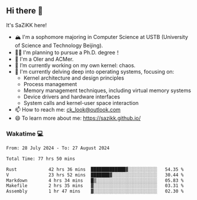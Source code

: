 ## Hi there 👋

It's SaZiKK here!

- 🏔️ I'm a sophomore majoring in Computer Science  at USTB (University of Science and Technology Beijing).
- 🧑‍🎓 I'm planning to pursue a Ph.D. degree！
- 🚀 I'm a OIer and ACMer.
- 🔭 I’m currently working on my own kernel: chaos.
- 🌱 I'm currently delving deep into operating systems, focusing on:
  - Kernel architecture and design principles
  - Process management
  - Memory management techniques, including virtual memory systems
  - Device drivers and hardware interfaces
  - System calls and kernel-user space interaction
- 📫 How to reach me: ck_look@outlook.com
- 😄 To learn more about me: https://sazikk.github.io/

  
<!--
**SaZiKK/SaZiKK** is a ✨ _special_ ✨ repository because its `README.md` (this file) appears on your GitHub profile.

Here are some ideas to get you started:

- 🔭 I’m currently working on ...
- 🌱 I’m currently learning ...
- 👯 I’m looking to collaborate on ...
- 🤔 I’m looking for help with ...
- 💬 Ask me about ...
- 📫 How to reach me: ...
- 😄 Pronouns: ...
- ⚡ Fun fact: ...
-->

### Wakatime 💻

<!--START_SECTION:waka-->

```txt
From: 28 July 2024 - To: 27 August 2024

Total Time: 77 hrs 50 mins

Rust            42 hrs 36 mins  █████████████▓░░░░░░░░░░░   54.35 %
V               23 hrs 52 mins  ███████▓░░░░░░░░░░░░░░░░░   30.44 %
Markdown        4 hrs 34 mins   █▒░░░░░░░░░░░░░░░░░░░░░░░   05.83 %
Makefile        2 hrs 35 mins   ▓░░░░░░░░░░░░░░░░░░░░░░░░   03.31 %
Assembly        1 hr 47 mins    ▓░░░░░░░░░░░░░░░░░░░░░░░░   02.30 %
```

<!--END_SECTION:waka-->
